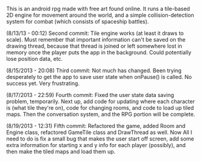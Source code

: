 This is an android rpg made with free art found online.
It runs a tile-based 2D engine for movement around the world,
and a simple collision-detection system for combat (which
consists of spaceship battles).

(8/13/13 - 00:12) 
Second commit: Tile engine works (at least it draws to scale). Must remember
that important information can't be saved on the drawing thread, because
that thread is joined or left somewhere lost in memory once the player
puts the app in the background. Could potentially lose position data, etc.

(8/15/2013 - 20:08)
Third commit: Not much has changed. Been trying desperately to get the app
to save user state when onPause() is called. No success yet. Very
frustrating.

(8/17/2013 - 22:59)
Fourth commit: Fixed the user state data saving problem, temporarily. Next up,
add code for updating where each character is (what tile they're on), code for
changing rooms, and code to load up tiled maps. Then the conversation system,
and the RPG portion will be complete.

(8/19/2013 - 12:31)
Fifth commit: Refactored the game, added Room and Engine class, refactored
GameTile class and DrawThread as well. Now All I need to do is fix a small bug
that makes the user start off screen, add some extra information for starting
x and y info for each player (possibly), and then make the tiled maps and load
them up.
